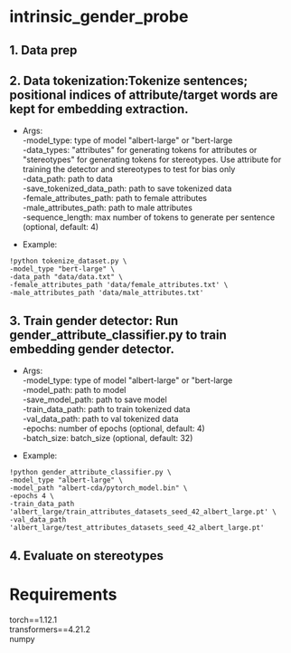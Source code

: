 # intrinsic_gender_probe

## 1. Data prep
## 2. Data tokenization:Tokenize sentences; positional indices of attribute/target words are kept for embedding extraction.
- Args: <br/>
-model_type: type of model "albert-large" or "bert-large <br/>
-data_types: "attributes" for generating tokens for attributes or "stereotypes" for generating tokens for stereotypes. Use attribute for training the detector and stereotypes to test for bias only <br/>
-data_path: path to data <br/>
-save_tokenized_data_path: path to save tokenized data <br/>
-female_attributes_path: path to female attributes <br/>
-male_attributes_path: path to male attributes  <br/>
-sequence_length: max number of tokens to generate per sentence (optional, default: 4) <br/>

- Example:
```
!python tokenize_dataset.py \
-model_type "bert-large" \
-data_path "data/data.txt" \
-female_attributes_path 'data/female_attributes.txt' \
-male_attributes_path 'data/male_attributes.txt'
```

## 3. Train gender detector: Run gender_attribute_classifier.py to train embedding gender detector. 
- Args: <br/>
-model_type: type of model "albert-large" or "bert-large <br/>
-model_path: path to model <br/>
-save_model_path: path to save model <br/>
-train_data_path: path to train tokenized data <br/>
-val_data_path: path to val tokenized data  <br/>
-epochs: number of epochs (optional, default: 4) <br/>
-batch_size: batch_size (optional, default: 32) <br/>

- Example:
```
!python gender_attribute_classifier.py \
-model_type "albert-large" \
-model_path "albert-cda/pytorch_model.bin" \
-epochs 4 \
-train_data_path 'albert_large/train_attributes_datasets_seed_42_albert_large.pt' \
-val_data_path 'albert_large/test_attributes_datasets_seed_42_albert_large.pt'
```
## 4. Evaluate on stereotypes

# Requirements
torch==1.12.1 <br/>
transformers==4.21.2 <br/>
numpy<br/>



